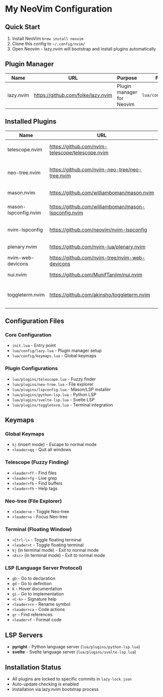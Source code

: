 # My NeoVim Configuration

## Quick Start

1. Install NeoVim `brew install neovim`
2. Clone this config to `~/.config/nvim/`
3. Open Neovim - lazy.nvim will bootstrap and install plugins automatically

## Plugin Manager

| Name | URL | Purpose | File Path |
|------|-----|---------|-----------|
| lazy.nvim | https://github.com/folke/lazy.nvim | Plugin manager for Neovim | `lua/config/lazy.lua` |

## Installed Plugins

| Name | URL | Purpose | File Path | Dependencies |
|------|-----|---------|-----------|--------------|
| telescope.nvim | https://github.com/nvim-telescope/telescope.nvim | Fuzzy finder for files, text, and more | `lua/plugins/telescope.lua` | plenary.nvim |
| neo-tree.nvim | https://github.com/nvim-neo-tree/neo-tree.nvim | File explorer sidebar | `lua/plugins/neo-tree.lua` | plenary.nvim, nvim-web-devicons, nui.nvim |
| mason.nvim | https://github.com/williamboman/mason.nvim | LSP/DAP/formatter installer | `lua/plugins/lspconfig.lua` | mason-lspconfig.nvim |
| mason-lspconfig.nvim | https://github.com/williamboman/mason-lspconfig.nvim | Bridge between mason and lspconfig | Auto-loaded dependency | None |
| nvim-lspconfig | https://github.com/neovim/nvim-lspconfig | LSP client configurations | `lua/plugins/python-lsp.lua`, `lua/plugins/svelte-lsp.lua` | mason.nvim, mason-lspconfig.nvim |
| plenary.nvim | https://github.com/nvim-lua/plenary.nvim | Lua utility library (dependency) | Auto-loaded dependency | None |
| nvim-web-devicons | https://github.com/nvim-tree/nvim-web-devicons | File type icons | Auto-loaded dependency | None |
| nui.nvim | https://github.com/MunifTanjim/nui.nvim | UI component library | Auto-loaded dependency | None |
| toggleterm.nvim | https://github.com/akinsho/toggleterm.nvim | Terminal integration with floating window support | `lua/plugins/toggleterm.lua` | None |

## Configuration Files

### Core Configuration
- `init.lua` - Entry point
- `lua/config/lazy.lua` - Plugin manager setup
- `lua/config/keymaps.lua` - Global keymaps

### Plugin Configurations
- `lua/plugins/telescope.lua` - Fuzzy finder
- `lua/plugins/neo-tree.lua` - File explorer
- `lua/plugins/lspconfig.lua` - Mason/LSP installer
- `lua/plugins/python-lsp.lua` - Python LSP
- `lua/plugins/svelte-lsp.lua` - Svelte LSP
- `lua/plugins/toggleterm.lua` - Terminal integration

## Keymaps

### Global Keymaps
- `kj` (insert mode) - Escape to normal mode  
- `<leader>qq` - Quit all windows

### Telescope (Fuzzy Finding)
- `<leader>ff` - Find files
- `<leader>fg` - Live grep
- `<leader>fb` - Find buffers  
- `<leader>fh` - Help tags

### Neo-tree (File Explorer)
- `<leader>e` - Toggle Neo-tree
- `<leader>o` - Focus Neo-tree

### Terminal (Floating Window)
- `<Ctrl-\>` - Toggle floating terminal
- `<leader>t` - Toggle floating terminal
- `kj` (in terminal mode) - Exit to normal mode
- `<Esc>` (in terminal mode) - Exit to normal mode

### LSP (Language Server Protocol)
- `gD` - Go to declaration
- `gd` - Go to definition  
- `K` - Hover documentation
- `gi` - Go to implementation
- `<C-k>` - Signature help
- `<leader>rn` - Rename symbol
- `<leader>ca` - Code actions
- `gr` - Find references
- `<leader>f` - Format code

## LSP Servers
- **pyright** - Python language server (`lua/plugins/python-lsp.lua`)
- **svelte** - Svelte language server (`lua/plugins/svelte-lsp.lua`)

## Installation Status
- All plugins are locked to specific commits in `lazy-lock.json`
- Auto-update checking is enabled
- Installation via lazy.nvim bootstrap process
